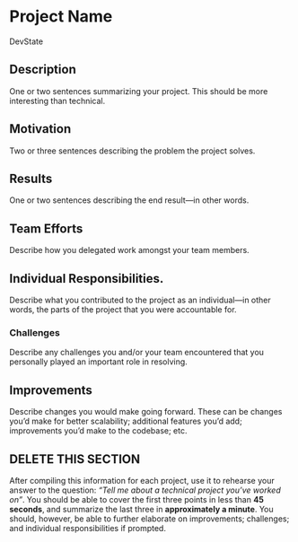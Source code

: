 # Project Name
DevState

## Description
One or two sentences summarizing your project. This should be more
interesting than technical.

## Motivation
Two or three sentences describing the problem the project solves.

## Results
One or two sentences describing the end result—in other words.

## Team Efforts
Describe how you delegated work amongst your team members.

## Individual Responsibilities.
Describe what you contributed to the project as an
individual—in other words, the parts of the project that you were accountable for.

### Challenges
Describe any challenges you and/or your team encountered
that you personally played an important role in resolving.

## Improvements
Describe changes you would make going forward. These can be
changes you’d make for better scalability; additional features you’d add; improvements
you’d make to the codebase; etc.

## DELETE THIS SECTION
After compiling this information for each project, use it to rehearse your answer to the question:
_“Tell me about a technical project you’ve worked on”_. You should be able to cover the first three points in less than **45 seconds**, and summarize the last three in **approximately a minute**. You should, however, be able to further elaborate on improvements; challenges; and individual responsibilities if prompted.